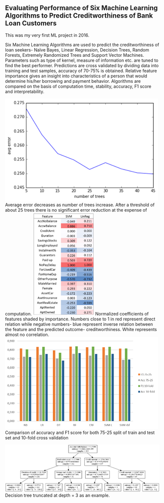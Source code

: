 ## Evaluating Performance of Six Machine Learning Algorithms to Predict Creditworthiness of Bank Loan Customers

This was my very first ML project in 2016. 

Six Machine Learning Algorithms are used to predict the creditworthiness of loan seekers- Naïve Bayes, Linear Regression, Decision Trees, Random Forests, Extremely Randomized Trees and Support Vector Machines.  Parameters such as type of kernel, measure of information etc. are tuned to find the best performer. Predictions are cross validated by dividing data into training and test samples, accuracy of 70-75% is obtained. Relative feature importance gives an insight into characteristics of a person that would determine his/her borrowing and payment behavior. Algorithms are compared on the basis of computation time, stability, accuracy, F1 score and interpretability.

<img src="https://github.com/tanvidc/ML_loan_risk_prediction/blob/master/Report/numtrees.png" width="500">
Average error decreases as number of trees increase. After a threshold of about 25 trees there is no significant error reduction at the expense of computation.

<img src="https://github.com/tanvidc/ML_loan_risk_prediction/blob/master/Report/feature_importance.PNG" width="200">
Normalized coefficients of features shaded by importance. Numbers close to 1 in red represent direct relation while negative numbers- blue represent inverse relation between the feature and the predicted outcome- creditworthiness. White represents almost no correlation.

<img src="https://github.com/tanvidc/ML_loan_risk_prediction/blob/master/Report/acc_f1.png" width="500">
Comparison of accuracy and F1 score for both 75-25 split of train and test set and 10-fold cross validation

![forest_d3](https://github.com/tanvidc/ML_loan_risk_prediction/blob/master/Report/forest_d3.png)
Decision tree truncated at depth = 3 as an example.
